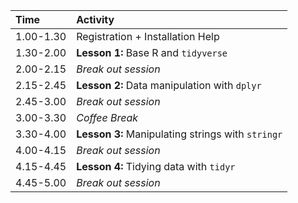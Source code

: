 Time | Activity 
:----|:---
1.00-1.30 | Registration + Installation Help
1.30-2.00 | **Lesson 1:** Base R and `tidyverse`
2.00-2.15 |  *Break out session*
2.15-2.45 | **Lesson 2:** Data manipulation with `dplyr`
2.45-3.00 | *Break out session*
3.00-3.30 | *Coffee Break*
3.30-4.00 | **Lesson 3:** Manipulating strings with `stringr`
4.00-4.15 | *Break out session*
4.15-4.45 | **Lesson 4:** Tidying data with `tidyr`
4.45-5.00 | *Break out session* 
